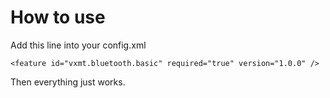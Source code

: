 How to use
=============

Add this line into your config.xml

    <feature id="vxmt.bluetooth.basic" required="true" version="1.0.0" />

Then everything just works.
